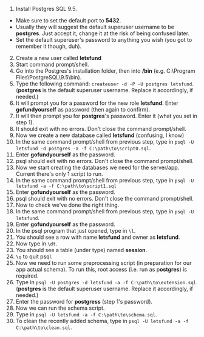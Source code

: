 1. Install Postgres SQL 9.5.
  - Make sure to set the default port to **5432**.
  - Usually they will suggest the default superuser username to be **postgres**. Just accept it, change it at the risk of being confused later.
  - Set the default superuser's password to anything you wish (you got to remember it though, duh).
2. Create a new user called **letsfund**
  1. Start command prompt/shell.
  2. Go into the Postgres's installation folder, then into **/bin** (e.g. C:\Program Files\PostgreSQL\9.5\bin).
  3. Type the following command: `createuser -d -P -U postgres letsfund`. (**postgres** is the default superuser username. Replace it accordingly, if needed.)
  4. It will prompt you for a password for the new role **letsfund**. Enter **gofundyourself** as password (then again to confirm).
  5. It will then prompt you for **postgres**'s password. Enter it (what you set in step 1).
  6. It should exit with no errors. Don't close the command prompt/shell.  
3. Now we create a new database called **letsfund** (confusing, I know)
  1. In the same command prompt/shell from previous step, type in `psql -U letsfund -d postgres -a -f C:\path\to\script0.sql`.
  2. Enter **gofundyourself** as the password.
  3. psql should exit with no errors. Don't close the command prompt/shell.
4. Now we start creating the databases we need for the server/app. Current there's only 1 script to run.
  1. In the same command prompt/shell from previous step, type in `psql -U letsfund -a -f C:\path\to\script1.sql`
  2. Enter **gofundyourself** as the password.
  3. psql should exit with no errors. Don't close the command prompt/shell.
5. Now to check we've done the right thing.
  1. In the same command prompt/shell from previous step, type in `psql -U letsfund`.
  2. Enter **gofundyourself** as the password.
  3. In the psql program that just opened, type in `\l`.
  4. You should see a row with name **letsfund** and owner as **letsfund**.
  5. Now type in `\dt`.
  6. You should see a table (under type) named **session**.
  7. `\q` to quit psql.
6. Now we need to run some preprocessing script (in preparation for our app actual schema). To run this, root access (i.e. run as p**ostgres**) is required.
  1. Type in `psql -U postgres -d letsfund -a -f C:\path\to\extension.sql`. (**postgres** is the default superuser username. Replace it accordingly, if needed.)
  2. Enter the password for **postgress** (step 1's password).
7. Now we can run the schema script.
  1. Type in `psql -U letsfund -a -f C:\path\to\schema.sql`.
8. To clean the recently added schema, type in `psql -U letsfund -a -f C:\path\to\clean.sql`.
